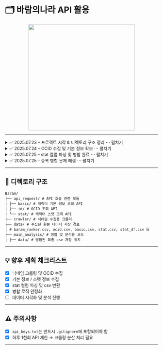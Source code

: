 # 🗂️ 바람의나라 API 활용

<p align="center">
  <img src="https://blog.kakaocdn.net/dna/bNf4cM/btsKF4DNtnq/AAAAAAAAAAAAAAAAAAAAAK6ke22ku0kH6VncFJT7fiEfxeq_skFMXY4g_Rf_gcGp/img.jpg?credential=yqXZFxpELC7KVnFOS48ylbz2pIh7yKj8&expires=1753973999&allow_ip=&allow_referer=&signature=RSGKUhcwugcO0FvEIq0yF%2BVCJkI%3D" width="350"/>
</p>

---

<details>
  <summary>✅ 2025.07.23 – 프로젝트 시작 & 디렉토리 구조 정리 ⋯ 펼치기</summary>

  ### 🔧 초기 설정
  - `Baram` 폴더 아래로 전체 구조 정리
  - `api_request/` 하위에 `basic`, `id`, `stat` 별로 API 분리
  - `crawler/` 디렉토리에 닉네임 수집용 스크립트 분리
  - `data/` 폴더에 csv 저장: `ocid.csv`, `basic.csv`, `stat.csv`

</details>

<details>
  <summary>✅ 2025.07.24 – OCID 수집 및 기본 정보 확보 ⋯ 펼치기</summary>

  ### 🔍 OCID 및 기본 정보 수집
  - `nickname_crawler.py`로 닉네임 500개 수집
  - 각 닉네임 기준 OCID 수집 → `ocid.csv` 저장
  - OCID로 기본 정보, 스탯 정보 수집 → `basic.csv`, `stat.csv`

</details>

<details>
  <summary>✅ 2025.07.25 – stat 컬럼 파싱 및 병합 완료 ⋯ 펼치기</summary>

  ### 🧩 stat 컬럼 전처리 & 병합
  - `stat` 컬럼이 리스트(dict) 형태로 되어 있어 펼침 처리
  - `stat_df.csv`로 저장 (힘, 지력, 체력 등 컬럼화)
  - `character_name + server_name`을 기준으로 ocid 병합
  - `_x`, `_y` 문제 발생 → 중복 컬럼 제거 + 교집합 병합 처리
  - 최종 병합 파일 `merged_df.csv` 저장 완료!

</details>

<details>
  <summary>✅ 2025.07.25 – 중복 병합 문제 해결 ⋯ 펼치기</summary>

  ### 🧨 중복 문제 처리
  - 병합 결과 row 수가 620개로 터지는 문제 발생
  - `drop_duplicates(subset=['character_name', 'server_name'])`로 중복 제거
  - 1:N 병합 방지 성공 → `basic`, `ocid`의 구조 문제 해결
  - 지금은 완전히 정상적인 병합만 진행되도록 안정화 완료!

</details>

---

## 🧱 디렉토리 구조

```
Baram/
├── api_request/ # API 호출 관련 모듈
│ ├── basic/ # 캐릭터 기본 정보 조회 API
│ ├── id/ # OCID 조회 API
│ └── stat/ # 캐릭터 스탯 조회 API
├── crawler/ # 닉네임 수집용 크롤러
├── data/ # 수집된 원본 데이터 저장 경로
│ # baram_ranker.csv, ocid.csv, basic.csv, stat.csv, stat_df.csv 등
├── main_analysis/ # 병합 및 분석용 코드
│ ├── data/ # 병합된 최종 csv 저장 위치
```


---

## 💡 향후 계획 체크리스트

- [x] 닉네임 크롤링 및 OCID 수집
- [x] 기본 정보 / 스탯 정보 수집
- [x] stat 컬럼 파싱 및 csv 변환
- [x] 병합 로직 안정화
- [ ] 데이터 시각화 및 분석 진행

---

## ⚠️ 주의사항

- [x] `api_keys.txt`는 반드시 `.gitignore`에 포함되어야 함
- [x] 하루 1천회 API 제한 → 크롤링 분산 처리 필요

---

